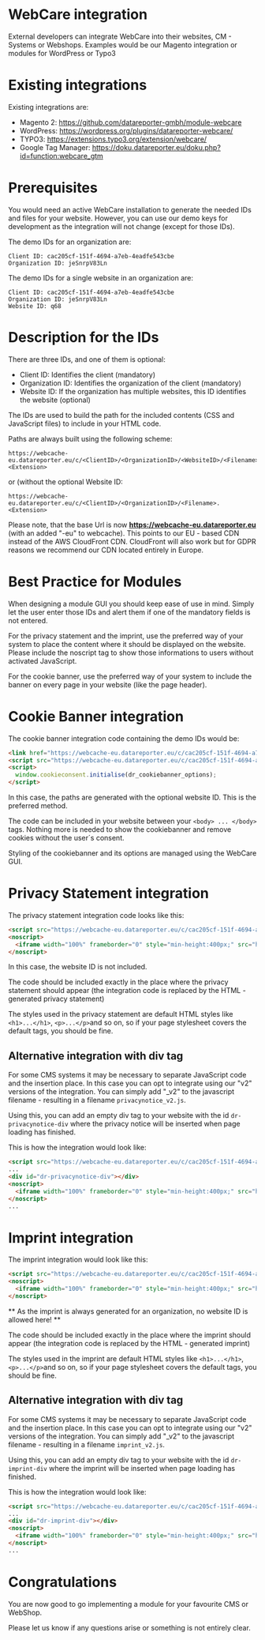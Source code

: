 # WebCare integration
External developers can integrate WebCare into their websites, CM - Systems or Webshops. Examples would be our Magento integration or modules for WordPress or Typo3

# Existing integrations
Existing integrations are:

* Magento 2: https://github.com/datareporter-gmbh/module-webcare
* WordPress: https://wordpress.org/plugins/datareporter-webcare/
* TYPO3: https://extensions.typo3.org/extension/webcare/
* Google Tag Manager: https://doku.datareporter.eu/doku.php?id=function:webcare_gtm

# Prerequisites
You would need an active WebCare installation to generate the needed IDs and files for your website. However, you can use our demo keys for development as the integration will not change (except for those IDs).

The demo IDs for an organization are:

    Client ID: cac205cf-151f-4694-a7eb-4eadfe543cbe
    Organization ID: jeSnrpV83Ln

The demo IDs for a single website in an organization are:

    Client ID: cac205cf-151f-4694-a7eb-4eadfe543cbe
    Organization ID: jeSnrpV83Ln
    Website ID: q68

# Description for the IDs
There are three IDs, and one of them is optional:

* Client ID: Identifies the client (mandatory)
* Organization ID: Identifies the organization of the client (mandatory)
* Website ID: If the organization has multiple websites, this ID identifies the website (optional)

The IDs are used to build the path for the included contents (CSS and JavaScript files) to include in your HTML code.

Paths are always built using the following scheme:

    https://webcache-eu.datareporter.eu/c/<ClientID>/<OrganizationID>/<WebsiteID>/<Filename>.<Extension>
    
or (without the optional Website ID:
    
    https://webcache-eu.datareporter.eu/c/<ClientID>/<OrganizationID>/<Filename>.<Extension>
    
Please note, that the base Url is now **https://webcache-eu.datareporter.eu** (with an added "-eu" to webcache). This points to our EU - based CDN instead of the AWS CloudFront CDN. CloudFront will also work but for GDPR reasons we recommend our CDN located entirely in Europe.

# Best Practice for Modules
When designing a module GUI you should keep ease of use in mind. Simply let the user enter those IDs and alert them if one of the mandatory fields is not entered.

For the privacy statement and the imprint, use the preferred way of your system to place the content where it should be displayed on the website. Please include the noscript tag to show those informations to users without activated JavaScript.

For the cookie banner, use the preferred way of your system to include the banner on every page in your website (like the page header).

# Cookie Banner integration
The cookie banner integration code containing the demo IDs would be:

```html
<link href="https://webcache-eu.datareporter.eu/c/cac205cf-151f-4694-a7eb-4eadfe543cbe/jeSnrpV83Ln/q68/banner.css" rel="stylesheet">
<script src="https://webcache-eu.datareporter.eu/c/cac205cf-151f-4694-a7eb-4eadfe543cbe/jeSnrpV83Ln/q68/banner.js" charset="utf-8"></script>
<script>
  window.cookieconsent.initialise(dr_cookiebanner_options);
</script>
```

In this case, the paths are generated with the optional website ID. This is the preferred method.

The code can be included in your website between your ```<body> ... </body>``` tags. Nothing more is needed to show the cookiebanner and remove cookies without the user´s consent.

Styling of the cookiebanner and its options are managed using the WebCare GUI.

# Privacy Statement integration
The privacy statement integration code looks like this:

```html
<script src="https://webcache-eu.datareporter.eu/c/cac205cf-151f-4694-a7eb-4eadfe543cbe/jeSnrpV83Ln/privacynotice.js" charset="utf-8"></script>
<noscript>
  <iframe width="100%" frameborder="0" style="min-height:400px;" src="https://webcache-eu.datareporter.eu/c/cac205cf-151f-4694-a7eb-4eadfe543cbe/jeSnrpV83Ln/privacynotice_noscript.html"></iframe>
</noscript>
```

In this case, the website ID is not included.

The code should be included exactly in the place where the privacy statement should appear (the integration code is replaced by the HTML - generated privacy statement)

The styles used in the privacy statement are default HTML styles like ```<h1>...</h1>```, ```<p>...</p>```and so on, so if your page stylesheet covers the default tags, you should be fine.

## Alternative integration with div tag
For some CMS systems it may be necessary to separate JavaScript code and the insertion place. In this case you can opt to integrate using our "v2" versions of the integration. You can simply add "\_v2" to the javascript filename - resulting in a filename ```privacynotice_v2.js```.

Using this, you can add an empty div tag to your website with the id ```dr-privacynotice-div``` where the privacy notice will be inserted when page loading has finished.

This is how the integration would look like:

```html
<script src="https://webcache-eu.datareporter.eu/c/cac205cf-151f-4694-a7eb-4eadfe543cbe/jeSnrpV83Ln/privacynotice_v2.js" charset="utf-8"></script>
...
<div id="dr-privacynotice-div"></div>
<noscript>
  <iframe width="100%" frameborder="0" style="min-height:400px;" src="https://webcache-eu.datareporter.eu/c/cac205cf-151f-4694-a7eb-4eadfe543cbe/jeSnrpV83Ln/privacynotice_noscript.html"></iframe>
</noscript>
...
```

# Imprint integration
The imprint integration would look like this:

```html
<script src="https://webcache-eu.datareporter.eu/c/cac205cf-151f-4694-a7eb-4eadfe543cbe/jeSnrpV83Ln/imprint.js" charset="utf-8"></script>
<noscript>
  <iframe width="100%" frameborder="0" style="min-height:400px;" src="https://webcache-eu.datareporter.eu/c/cac205cf-151f-4694-a7eb-4eadfe543cbe/jeSnrpV83Ln/imprint_noscript.html"></iframe>
</noscript>
```

** As the imprint is always generated for an organization, no website ID is allowed here! **

The code should be included exactly in the place where the imprint should appear (the integration code is replaced by the HTML - generated imprint)

The styles used in the imprint are default HTML styles like ```<h1>...</h1>```, ```<p>...</p>```and so on, so if your page stylesheet covers the default tags, you should be fine.

## Alternative integration with div tag
For some CMS systems it may be necessary to separate JavaScript code and the insertion place. In this case you can opt to integrate using our "v2" versions of the integration. You can simply add "\_v2" to the javascript filename - resulting in a filename ```imprint_v2.js```.

Using this, you can add an empty div tag to your website with the id ```dr-imprint-div``` where the imprint will be inserted when page loading has finished.

This is how the integration would look like:

```html
<script src="https://webcache-eu.datareporter.eu/c/cac205cf-151f-4694-a7eb-4eadfe543cbe/jeSnrpV83Ln/imprint_v2.js" charset="utf-8"></script>
...
<div id="dr-imprint-div"></div>
<noscript>
  <iframe width="100%" frameborder="0" style="min-height:400px;" src="https://webcache-eu.datareporter.eu/c/cac205cf-151f-4694-a7eb-4eadfe543cbe/jeSnrpV83Ln/imprint_noscript.html"></iframe>
</noscript>
...
```


# Congratulations
You are now good to go implementing a module for your favourite CMS or WebShop. 

Please let us know if any questions arise or something is not entirely clear. 



